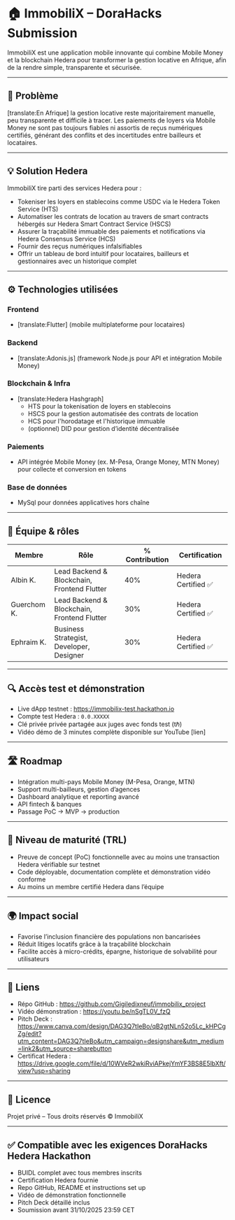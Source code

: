 # 🏠 ImmobiliX – DoraHacks Submission

ImmobiliX est une application mobile innovante qui combine Mobile Money et la blockchain Hedera pour transformer la gestion locative en Afrique, afin de la rendre simple, transparente et sécurisée.

---

## 🚩 Problème  

[translate:En Afrique] la gestion locative reste majoritairement manuelle, peu transparente et difficile à tracer. Les paiements de loyers via Mobile Money ne sont pas toujours fiables ni assortis de reçus numériques certifiés, générant des conflits et des incertitudes entre bailleurs et locataires.

---

## 💡 Solution Hedera  

ImmobiliX tire parti des services Hedera pour :

- Tokeniser les loyers en stablecoins comme USDC via le Hedera Token Service (HTS)  
- Automatiser les contrats de location au travers de smart contracts hébergés sur Hedera Smart Contract Service (HSCS)  
- Assurer la traçabilité immuable des paiements et notifications via Hedera Consensus Service (HCS)  
- Fournir des reçus numériques infalsifiables  
- Offrir un tableau de bord intuitif pour locataires, bailleurs et gestionnaires avec un historique complet

---

## ⚙️ Technologies utilisées

### Frontend  
- [translate:Flutter] (mobile multiplateforme pour locataires) 

### Backend  
- [translate:Adonis.js] (framework Node.js pour API et intégration Mobile Money)

### Blockchain & Infra  
- [translate:Hedera Hashgraph]  
  - HTS pour la tokenisation de loyers en stablecoins  
  - HSCS pour la gestion automatisée des contrats de location  
  - HCS pour l'horodatage et l'historique immuable  
  - (optionnel) DID pour gestion d’identité décentralisée

### Paiements  
- API intégrée Mobile Money (ex. M-Pesa, Orange Money, MTN Money) pour collecte et conversion en tokens

### Base de données  
- MySql pour données applicatives hors chaîne

---

## 👥 Équipe & rôles

| Membre       | Rôle                                    | % Contribution | Certification          |
|--------------|----------------------------------------|----------------|------------------------|
| Albin K.     | Lead Backend & Blockchain, Frontend Flutter | 40%           | Hedera Certified ✅     |
| Guerchom K.  | Lead Backend & Blockchain, Frontend Flutter | 30%           | Hedera Certified ✅     |
| Ephraim K.   | Business Strategist, Developer, Designer | 30%           | Hedera Certified ✅     |

---

## 🔍 Accès test et démonstration

- Live dApp testnet : https://immobilix-test.hackathon.io  
- Compte test Hedera : `0.0.XXXXX`  
- Clé privée privée partagée aux juges avec fonds test (tℏ)  
- Vidéo démo de 3 minutes complète disponible sur YouTube [lien]

---

## 🛣️ Roadmap

- Intégration multi-pays Mobile Money (M-Pesa, Orange, MTN)  
- Support multi-bailleurs, gestion d’agences  
- Dashboard analytique et reporting avancé  
- API fintech & banques  
- Passage PoC → MVP → production

---

## 🧪 Niveau de maturité (TRL)

- Preuve de concept (PoC) fonctionnelle avec au moins une transaction Hedera vérifiable sur testnet  
- Code déployable, documentation complète et démonstration vidéo conforme  
- Au moins un membre certifié Hedera dans l’équipe

---

## 🌍 Impact social

- Favorise l’inclusion financière des populations non bancarisées  
- Réduit litiges locatifs grâce à la traçabilité blockchain  
- Facilite accès à micro-crédits, épargne, historique de solvabilité pour utilisateurs

---
## 🔗 Liens  

- Répo GitHub : https://github.com/Gigiledixneuf/immobilix_project
- Vidéo démonstration : https://youtu.be/nSgTL0V_fzQ  
- Pitch Deck : https://www.canva.com/design/DAG3Q7tIeBo/qB2gtNLn52o5Lc_kHPCgZg/edit?utm_content=DAG3Q7tIeBo&utm_campaign=designshare&utm_medium=link2&utm_source=sharebutton
- Certificat Hedera : https://drive.google.com/file/d/10WVeR2wkiRviAPkejYmYF3BS8E5lbXft/view?usp=sharing
---

## 📜 Licence

Projet privé – Tous droits réservés © ImmobiliX


---

## ✅ Compatible avec les exigences DoraHacks Hedera Hackathon

- BUIDL complet avec tous membres inscrits  
- Certification Hedera fournie  
- Repo GitHub, README et instructions set up  
- Vidéo de démonstration fonctionnelle  
- Pitch Deck détaillé inclus  
- Soumission avant 31/10/2025 23:59 CET

